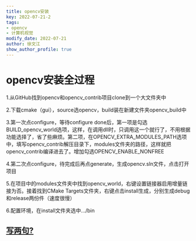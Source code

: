 ```yaml
---
title: opencv安装
key: 2022-07-21-2
tags: 
- opencv
- 计算机视觉
modify_date: 2022-07-21
author: 徐文江
show_author_profile: true
---
```




# opencv安装全过程   
<!--more-->     

1.从GitHub找到opencv和opencv_contrib项目clone到一个大文件夹中    

2.下载cmake（gui），source选opencv，build装在新建文件夹opencv_build中    

3.第一次点configure，等待configure done后，第一项是勾选BUILD_opencv_world选项，这样，在调用dll时，只调用这一个就行了，不用根据功能选择了，省了些麻烦。第二项，在OPENCV_EXTRA_MODULES_PATH选项中，填写opencv_contrib解压目录下，modules文件夹的路径，这样就把opencv_contrib编译进去了。增加勾选OPENCV_ENABLE_NONFREE   

4.第二次点configure，待完成后再点generate，生成opencv.sln文件，点击打开项目    

5.在项目中的modules文件夹中找到opencv_world，右键设置链接器启用增量链接为否。接着找到CMake Targets文件夹，右键点击install生成，分别生成debug和release两份件（速度很慢）

6.配置环境，在install文件夹选中.../bin     


## [写两句?](https://github.com/HEA1OR/HEA1OR.github.io/tree/master/_posts)
